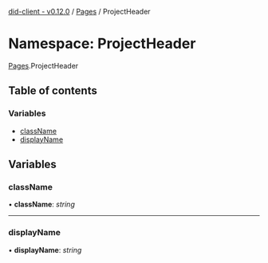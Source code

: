 [did-client - v0.12.0](../README.md) / [Pages](pages.md) / ProjectHeader

# Namespace: ProjectHeader

[Pages](pages.md).ProjectHeader

## Table of contents

### Variables

- [className](pages.projectheader.md#classname)
- [displayName](pages.projectheader.md#displayname)

## Variables

### className

• **className**: *string*

___

### displayName

• **displayName**: *string*
